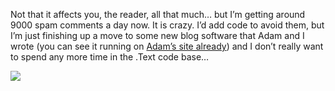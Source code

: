 Not that it affects you, the reader, all that much&#8230; but I&#8217;m getting around 9000 spam comments a day now. It is crazy. I&#8217;d add code to avoid them, but I&#8217;m just finishing up a move to some new blog software that Adam and I wrote (you can see it running on <a href="http://www.adamkinney.com/" target="_blank" class="broken_link">Adam&#8217;s site already</a>) and I don&#8217;t really want to spend any more time in the .Text code base&#8230;

<a href="http://www.flickr.com/photos/pe5pe/59398685/" target="_new" atomicselection="true"><img src="http://static.flickr.com/25/59398685_c8851e449e_m_d.jpg" /></a>